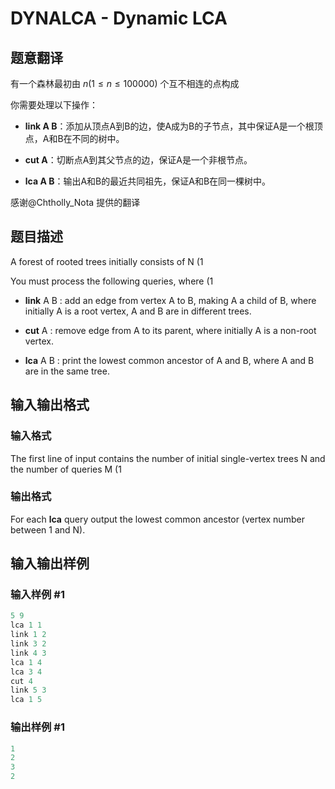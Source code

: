 # DYNALCA - Dynamic LCA

## 题意翻译

有一个森林最初由 $n (1 \le n \le 100000)$ 个互不相连的点构成

你需要处理以下操作：

- **link A B**：添加从顶点A到B的边，使A成为B的子节点，其中保证A是一个根顶点，A和B在不同的树中。

- **cut A**：切断点A到其父节点的边，保证A是一个非根节点。

- **lca A B**：输出A和B的最近共同祖先，保证A和B在同一棵树中。

感谢@Chtholly_Nota 提供的翻译

## 题目描述

A forest of rooted trees initially consists of N (1

You must process the following queries, where (1

- **link** A B : add an edge from vertex A to B, making A a child of B, where initially A is a root vertex, A and B are in different trees.

- **cut** A : remove edge from A to its parent, where initially A is a non-root vertex.

- **lca** A B : print the lowest common ancestor of A and B, where A and B are in the same tree.

## 输入输出格式

### 输入格式

The first line of input contains the number of initial single-vertex trees N and the number of queries M (1

### 输出格式

For each **lca** query output the lowest common ancestor (vertex number between 1 and N).

## 输入输出样例

### 输入样例 #1

```cpp
5 9
lca 1 1
link 1 2
link 3 2
link 4 3
lca 1 4
lca 3 4
cut 4
link 5 3
lca 1 5
```


### 输出样例 #1

```cpp
1
2
3
2
```



